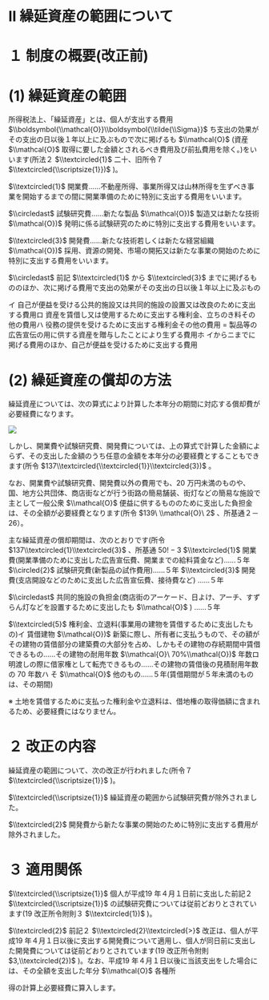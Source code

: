 # Ⅱ 繰延資産の範囲について

# １ 制度の概要(改正前)

# (1) 繰延資産の範囲

所得税法上、「繰延資産」とは、個人が支出する費用 $\\boldsymbol{\\mathcal{O}}\\boldsymbol{\\tilde{\\Sigma}}$ ち支出の効果がその支出の日以後１年以上に及ぶもので次に掲げるも $\\mathcal{O}$ (資産 $\\mathcal{O}$ 取得に要した金額とされるべき費用及び前払費用を除く。)をいいます(所法２ $\\textcircled{1}$ 二十、旧所令７ $\\textcircled{\\scriptsize{1}})$ )。

$\\textcircled{1}$ 開業費……不動産所得、事業所得又は山林所得を生ずべき事業を開始するまでの間に開業準備のために特別に支出する費用をいいます。

$\\circledast$ 試験研究費……新たな製品 $\\mathcal{O})$ 製造又は新たな技術 $\\mathcal{O})$ 発明に係る試験研究のために特別に支出する費用をいいます。

$\\textcircled{3}$ 開発費……新たな技術若しくは新たな経営組織 $\\mathcal{O})$ 採用、資源の開発、市場の開拓又は新たな事業の開始のために特別に支出する費用をいいます。

$\\circledast$ 前記 $\\textcircled{1}$ から $\\textcircled{3}$ までに掲げるもののほか、次に掲げる費用で支出の効果がその支出の日以後１年以上に及ぶもの

イ 自己が便益を受ける公共的施設又は共同的施設の設置又は改良のために支出する費用ロ 資産を賃借し又は使用するために支出する権利金、立ちのき料その他の費用ハ 役務の提供を受けるために支出する権利金その他の費用 $=$ 製品等の広告宣伝の用に供する資産を贈与したことにより生ずる費用ホ イからニまでに掲げる費用のほか、自己が便益を受けるために支出する費用

# (2) 繰延資産の償却の方法

繰延資産については、次の算式により計算した本年分の期間に対応する償却費が必要経費になります。

![](https://www.nta.go.jp/tmp/ec47f249-2245-4b3e-bfaf-e08a37b2cf7e/images/2d885bec7799227e2a36ff18c4633e50731e5f69dd855dbcef22a4ef7d07701a.jpg)

しかし、開業費や試験研究費、開発費については、上の算式で計算した金額によらず、その支出した金額のうち任意の金額を本年分の必要経費とすることもできます(所令 $137\\textcircled{\\textcircled{1}}\\textcircled{3})$ 。

なお、開業費や試験研究費、開発費以外の費用でも、20 万円未満のものや、国、地方公共団体、商店街などが行う街路の簡易舗装、街灯などの簡易な施設で主として一般公衆 $\\mathcal{O}$ 便益に供するもののために支出した負担金は、その全額が必要経費となります(所令 $139\ \\mathcal{O}\ 2$ 、所基通２－26）。

主な繰延資産の償却期間は、次のとおりです(所令 $137\\textcircled{1}\\textcircled{3}$ 、所基通 $50!-3$ $\\textcircled{1}$ 開業費(開業準備のために支出した広告宣伝費、開業までの給料賃金など)……５年 $\\circled{2}$ 試験研究費(新製品の試作費用)……５年 $\\textcircled{3}$ 開発費(支店開設などのために支出した広告宣伝費、接待費など) ……５年

$\\circledast$ 共同的施設の負担金(商店街のアーケード、日よけ、アーチ、すずらん灯などを設置するために支出したも $\\mathcal{O}$ ) ……５年

$\\textcircled{5}$ 権利金、立退料(事業用の建物を賃借するために支出したもの)イ 賃借建物 $\\mathcal{O})$ 新築に際し、所有者に支払うもので、その額がその建物の賃借部分の建築費の大部分を占め、しかもその建物の存続期間中賃借できるもの……その建物の耐用年数 $\\mathcal{O}\ 70%\\mathcal{O})$ 年数ロ 明渡しの際に借家権として転売できるもの……その建物の賃借後の見積耐用年数の $70%,\\mathcal{O}$ 年数ハ そ $\\mathcal{O}$ 他のもの……５年(賃借期間が５年未満のものは、その期間)

※ 土地を賃借するために支払った権利金や立退料は、借地権の取得価額に含まれるため、必要経費にはなりません。

# ２ 改正の内容

繰延資産の範囲について、次の改正が行われました(所令７ $\\textcircled{\\scriptsize{1}}$ )。

$\\textcircled{\\scriptsize{1}}$ 繰延資産の範囲から試験研究費が除外されました。

$\\textcircled{2}$ 開発費から新たな事業の開始のために特別に支出する費用が除外されました。

# ３ 適用関係

$\\textcircled{\\scriptsize{1}}$ 個人が平成19 年４月１日前に支出した前記２ $\\textcircled{\\scriptsize{1}}$ の試験研究費については従前どおりとされています(19 改正所令附則３ $\\textcircled{1})$ )。

$\\textcircled{2}$ 前記２ $\\textcircled{2}\\textcircled{>}$ 改正は、個人が平成19 年４月１日以後に支出する開発費について適用し、個人が同日前に支出した開発費については従前どおりとされています(19 改正所令附則 $3,\\textcircled{2})$ )。なお、平成19 年４月１日以後に当該支出をした場合には、その全額を支出した年分 $\\mathcal{O}$ 各種所

得の計算上必要経費に算入します。